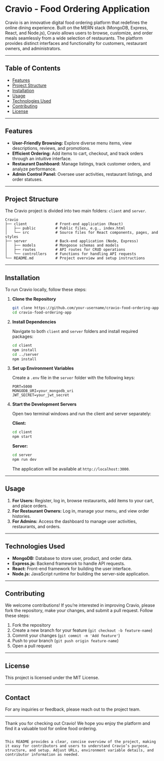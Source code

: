 # Cravio - Food Ordering Application

Cravio is an innovative digital food ordering platform that redefines the online dining experience. Built on the MERN stack (MongoDB, Express, React, and Node.js), Cravio allows users to browse, customize, and order meals seamlessly from a wide selection of restaurants. The platform provides distinct interfaces and functionality for customers, restaurant owners, and administrators.

---

## Table of Contents
- [Features](#features)
- [Project Structure](#project-structure)
- [Installation](#installation)
- [Usage](#usage)
- [Technologies Used](#technologies-used)
- [Contributing](#contributing)
- [License](#license)

---

## Features
- **User-Friendly Browsing:** Explore diverse menu items, view descriptions, reviews, and promotions.
- **Efficient Ordering:** Add items to cart, checkout, and track orders through an intuitive interface.
- **Restaurant Dashboard:** Manage listings, track customer orders, and analyze performance.
- **Admin Control Panel:** Oversee user activities, restaurant listings, and order statuses.

---

## Project Structure
The Cravio project is divided into two main folders: `client` and `server`.

```
Cravio
├── client             # Front-end application (React)
│   ├── public         # Public files, e.g., index.html
│   └── src            # Source files for React components, pages, and styles
├── server             # Back-end application (Node, Express)
│   ├── models         # Mongoose schemas and models
│   ├── routes         # API routes for CRUD operations
│   └── controllers    # Functions for handling API requests
└── README.md          # Project overview and setup instructions
```

---

## Installation
To run Cravio locally, follow these steps:

1. **Clone the Repository**
   ```bash
   git clone https://github.com/your-username/cravio-food-ordering-app.git
   cd cravio-food-ordering-app
   ```

2. **Install Dependencies**

   Navigate to both `client` and `server` folders and install required packages:

   ```bash
   cd client
   npm install
   cd ../server
   npm install
   ```

3. **Set up Environment Variables**

   Create a `.env` file in the `server` folder with the following keys:
   ```
   PORT=5000
   MONGODB_URI=your_mongodb_uri
   JWT_SECRET=your_jwt_secret
   ```

4. **Start the Development Servers**

   Open two terminal windows and run the client and server separately:

   **Client:**
   ```bash
   cd client
   npm start
   ```

   **Server:**
   ```bash
   cd server
   npm run dev
   ```

   The application will be available at `http://localhost:3000`.

---

## Usage
1. **For Users:** Register, log in, browse restaurants, add items to your cart, and place orders.
2. **For Restaurant Owners:** Log in, manage your menu, and view order histories.
3. **For Admins:** Access the dashboard to manage user activities, restaurants, and orders.

---

## Technologies Used
- **MongoDB:** Database to store user, product, and order data.
- **Express.js:** Backend framework to handle API requests.
- **React:** Front-end framework for building the user interface.
- **Node.js:** JavaScript runtime for building the server-side application.

---

## Contributing
We welcome contributions! If you’re interested in improving Cravio, please fork the repository, make your changes, and submit a pull request. Follow these steps:

1. Fork the repository
2. Create a new branch for your feature (`git checkout -b feature-name`)
3. Commit your changes (`git commit -m 'Add feature'`)
4. Push to your branch (`git push origin feature-name`)
5. Open a pull request

---

## License
This project is licensed under the MIT License.

---

## Contact
For any inquiries or feedback, please reach out to the project team.

---

Thank you for checking out Cravio! We hope you enjoy the platform and find it a valuable tool for online food ordering.
```

This README provides a clear, concise overview of the project, making it easy for contributors and users to understand Cravio’s purpose, structure, and setup. Adjust URLs, environment variable details, and contributor information as needed.
